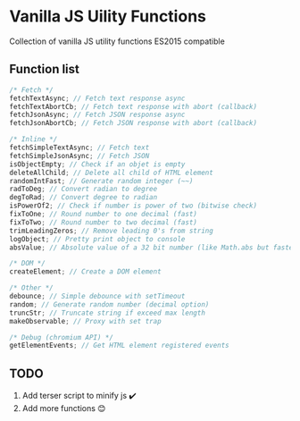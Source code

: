 # Vanilla JS Uility Functions

Collection of vanilla JS utility functions ES2015 compatible

## Function list

```js
/* Fetch */
fetchTextAsync; // Fetch text response async
fetchTextAbortCb; // Fetch text response with abort (callback)
fetchJsonAsync; // Fetch JSON response async
fetchJsonAbortCb; // Fetch JSON response with abort (callback)

/* Inline */
fetchSimpleTextAsync; // Fetch text
fetchSimpleJsonAsync; // Fetch JSON
isObjectEmpty; // Check if an objet is empty
deleteAllChild; // Delete all child of HTML element
randomIntFast; // Generate random integer (~~)
radToDeg; // Convert radian to degree
degToRad; // Convert degree to radian
isPowerOf2; // Check if number is power of two (bitwise check)
fixToOne; // Round number to one decimal (fast)
fixToTwo; // Round number to two decimal (fast)
trimLeadingZeros; // Remove leading 0's from string
logObject; // Pretty print object to console
absValue; // Absolute value of a 32 bit number (like Math.abs but faster)

/* DOM */
createElement; // Create a DOM element

/* Other */
debounce; // Simple debounce with setTimeout
random; // Generate random number (decimal option)
truncStr; // Truncate string if exceed max length
makeObservable; // Proxy with set trap

/* Debug (chromium API) */
getElementEvents; // Get HTML element registered events
```

## TODO

1. Add terser script to minify js :heavy_check_mark:
2. Add more functions :blush:
